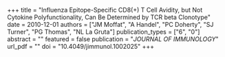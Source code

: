 +++
title = "Influenza Epitope-Specific CD8(+) T Cell Avidity, but Not Cytokine Polyfunctionality, Can Be Determined by TCR beta Clonotype"
date = 2010-12-01
authors = ["JM Moffat", "A Handel", "PC Doherty", "SJ Turner", "PG Thomas", "NL La Gruta"]
publication_types = ["6", "0"]
abstract = ""
featured = false
publication = "*JOURNAL OF IMMUNOLOGY*"
url_pdf = ""
doi = "10.4049/jimmunol.1002025"
+++

